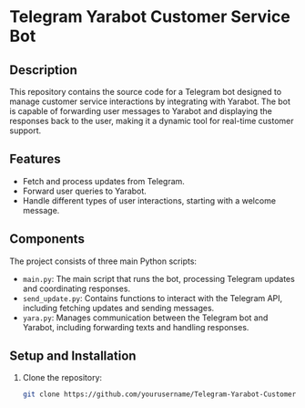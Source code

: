 # Telegram Yarabot Customer Service Bot

## Description
This repository contains the source code for a Telegram bot designed to manage customer service interactions by integrating with Yarabot. The bot is capable of forwarding user messages to Yarabot and displaying the responses back to the user, making it a dynamic tool for real-time customer support.

## Features
- Fetch and process updates from Telegram.
- Forward user queries to Yarabot.
- Handle different types of user interactions, starting with a welcome message.

## Components
The project consists of three main Python scripts:
- `main.py`: The main script that runs the bot, processing Telegram updates and coordinating responses.
- `send_update.py`: Contains functions to interact with the Telegram API, including fetching updates and sending messages.
- `yara.py`: Manages communication between the Telegram bot and Yarabot, including forwarding texts and handling responses.

## Setup and Installation
1. Clone the repository:
   ```bash
   git clone https://github.com/yourusername/Telegram-Yarabot-Customer-Service.git

